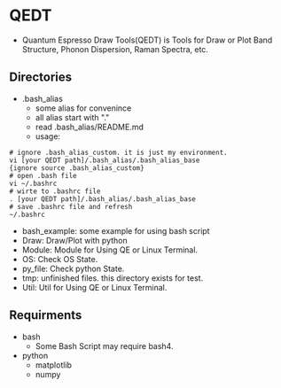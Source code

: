 # QEDT
* Quantum Espresso Draw Tools(QEDT) is Tools for Draw or Plot Band Structure, Phonon Dispersion, Raman Spectra, etc.
## Directories
* .bash_alias
	* some alias for convenince
	* all alias start with "."
	* read .bash_alias/README.md
	* usage:
```
# ignore .bash_alias_custom. it is just my environment.
vi [your QEDT path]/.bash_alias/.bash_alias_base
{ignore source .bash_alias_custom}
# open .bash file
vi ~/.bashrc
# wirte to .bashrc file
. [your QEDT path]/.bash_alias/.bash_alias_base
# save .bashrc file and refresh
~/.bashrc
```
* bash_example: some example for using bash script
* Draw: Draw/Plot with python
* Module: Module for Using QE or Linux Terminal.
* OS: Check OS State.
* py_file: Check python State.
* tmp: unfinished files. this directory exists for test.
* Util: Util for Using QE or Linux Terminal.

## Requirments
* bash
	* Some Bash Script may require bash4.
* python
	* matplotlib
	* numpy
